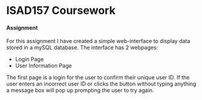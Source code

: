 # ISAD157 Coursework 
#### Assignment

For this assignment I have created a simple web-interface to display data stored in a mySQL database. The interface has 2 webpages:
* Login Page
* User Information Page


The first page is a login for the user to confirm their unique user ID. If the user enters an incorrect user ID or clicks the button without typing anything a message box will pop up prompting the user to try again. 
